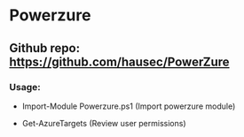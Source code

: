 # Powerzure

## Github repo: https://github.com/hausec/PowerZure

### Usage:

 - Import-Module Powerzure.ps1 (Import powerzure module)

 - Get-AzureTargets (Review user permissions)
